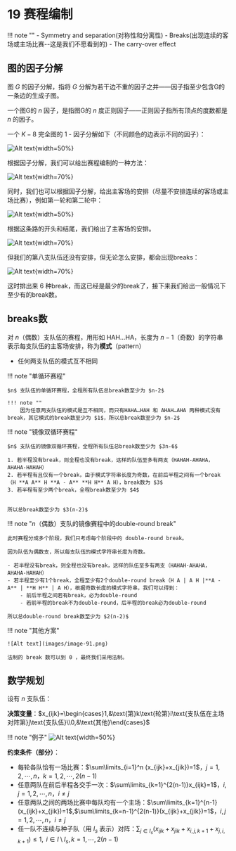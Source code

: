 # 19 赛程编制

!!! note ""
    - Symmetry and separation(对称性和分离性)
    - Breaks(出现连续的客场或主场比赛--这是我们不愿看到的)
    - The carry-over effect


## 图的因子分解

图 $G$ 的因子分解，指将 $G$ 分解为若干边不重的因子之并——因子指至少包含G的一条边的生成子图。

一个图G的 $n$ 因子，是指图G的 $n$ 度正则因子——正则因子指所有顶点的度数都是 $n$ 的因子。

一个 $K-8$ 完全图的 1 - 因子分解如下（不同颜色的边表示不同的因子）：

![Alt text](images/image-86.png){width=50%}

根据因子分解，我们可以给出赛程编制的一种方法：

![Alt text](images/image-87.png){width=70%}

同时，我们也可以根据因子分解，给出主客场的安排（尽量不安排连续的客场或主场比赛），例如第一轮和第二轮中：

![Alt text](images/image-88.png){width=50%}

根据这条路的开头和结尾，我们给出了主客场的安排。

![Alt text](images/image-89.png){width=70%}

但我们的第八支队伍还没有安排，但无论怎么安排，都会出现breaks：

![Alt text](images/image-90.png){width=70%}

这时排出来 6 种break，而这已经是最少的break了，接下来我们给出一般情况下至少有的break数。

## breaks数

对 $n$（偶数）支队伍的赛程，用形如 HAH…HA，长度为 $n-1$（奇数）的字符串表示每支队伍的主客场安排，称为**模式**（pattern）

- 任何两支队伍的模式互不相同

!!! note "单循环赛程"

    $n$ 支队伍的单循环赛程，全程所有队伍总break数至少为 $n-2$
    
    !!! note ""
        因为任意两支队伍的模式是互不相同，而只有HAHA…HAH 和 AHAH…AHA 两种模式没有break，其它模式的break数至少为 $1$，所以总break数至少为 $n-2$

!!! note "镜像双循环赛程"

    $n$ 支队伍的镜像双循环赛程，全程所有队伍总break数至少为 $3n-6$

    1. 若半程没有break，则全程也没有break，这样的队伍至多有两支（HAHAH-AHAHA，AHAHA-HAHAH）
    2. 若半程有且仅有一个break，由于模式字符串长度为奇数，在前后半程之间有一个break（H **A A** H **A - A** **H H** A H），break数为 $3$
    3. 若半程有至少两个break，全程break数至少为 $4$
    
    
    所以总break数至少为 $3(n-2)$

!!! note "$n$（偶数）支队的镜像赛程中的double-round break"

    此时赛程分成多个阶段，我们只考虑每个阶段中的 double-round break。

    因为队伍为偶数支，所以每支队伍的模式字符串长度为奇数。

    - 若半程没有break，则全程也没有break，这样的队伍至多有两支（HAHAH-AHAHA，AHAHA-HAHAH）
    - 若半程至少有1个break，全程至少有2个double-round break（H A | A H |**A - A** | **H H** | A H），根据奇数长度的模式字符串，我们可以得到：
        - 前后半程之间若有break，必为double-round
        - 若前半程的break不为double-round，后半程的break必为double-round
    
    所以总double-round break数至少为 $2(n-2)$

!!! note "其他方案"

    ![Alt text](images/image-91.png)

    法制的 break 数可以到 0 ，最终我们采用法制。

## 数学规划

设有 $n$ 支队伍：

**决策变量**：$x_{ijk}=\begin{cases}1,&\text{第}k\text{轮第}i\text{支队伍在主场对阵第}j\text{支队伍}\\0,&\text{其他}\end{cases}$

!!! note "例子"
    ![Alt text](images/image-92.png){width=50%}

**约束条件（部分）**：

- 每轮各队恰有一场比赛：$\sum\limits_{i=1}^n (x_{ijk}+x_{jik})=1$，$j=1,2,\cdots,n$，$k=1,2,\cdots,2(n-1)$
- 任意两队在前后半程各交手一次：$\sum\limits_{k=1}^{2(n-1)}x_{ijk}=1$，$i,j=1,2,\cdots,n$，$i\neq j$
- 任意两队之间的两场比赛中每队均有一个主场：$\sum\limits_{k=1}^{n-1}(x_{ijk}+x_{jik})=1$,$\sum\limits_{k=n-1}^{2(n-1)}(x_{ijk}+x_{jik})=1$，$i,j=1,2,\cdots,n$，$i\neq j$
- 任一队不连续与种子队（用 $I_s$ 表示）对阵：$\sum_{j\in I_s}\left(x_{ijk}+x_{jik}+x_{i,j,k+1}+x_{j,i,k+1}\right)\leq1,\mathrm{~}i\in I\setminus I_s,k=1,\cdots,2(n-1)$